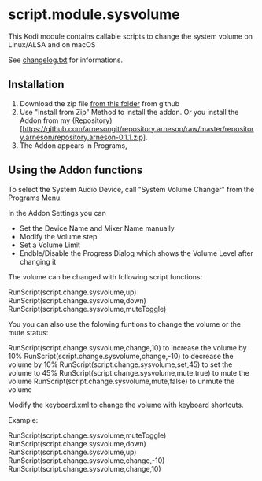 # script.module.sysvolume

This Kodi module contains callable scripts to change the system volume on Linux/ALSA and on macOS 

See [changelog.txt](https://github.com/arnesongit/script.change.sysvolume/blob/master/changelog.txt) for informations.

## Installation

1. Download the zip file [from this folder](https://github.com/arnesongit/repo/tree/master/script.change.sysvolume) from github
2. Use "Install from Zip" Method to install the addon.
   Or you install the Addon from my (Repository)[https://github.com/arnesongit/repository.arneson/raw/master/repository.arneson/repository.arneson-0.1.1.zip].
3. The Addon appears in Programs,

## Using the Addon functions

To select the System Audio Device, call "System Volume Changer" from the Programs Menu.

In the Addon Settings you can
- Set the Device Name and Mixer Name manually
- Modify the Volume step
- Set a Volume Limit
- Endble/Disable the Progress Dialog which shows the Volume Level after changing it

The volume can be changed with following script functions:

RunScript(script.change.sysvolume,up)
RunScript(script.change.sysvolume,down)
RunScript(script.change.sysvolume,muteToggle)

You you can also use the folowing funtions to change the volume or the mute status:

RunScript(script.change.sysvolume,change,10)        to increase the volume by 10%
RunScript(script.change.sysvolume,change,-10)       to decrease the volume by 10%
RunScript(script.change.sysvolume,set,45)           to set the volume to 45%
RunScript(script.change.sysvolume,mute,true)        to mute the volume
RunScript(script.change.sysvolume,mute,false)       to unmute the volume

Modify the keyboard.xml to change the volume with keyboard shortcuts.

Example:

<keymap>
  <global>
    <keyboard>
      <f8>RunScript(script.change.sysvolume,muteToggle)</f8>
      <f9>RunScript(script.change.sysvolume,down)</f9>
      <f10>RunScript(script.change.sysvolume,up)</f10>
      <f9 mod="ctrl">RunScript(script.change.sysvolume,change,-10)</f9>
      <f10 mod="ctrl">RunScript(script.change.sysvolume,change,10)</f10>
    </keyboard>
  </global>
</keymap>

